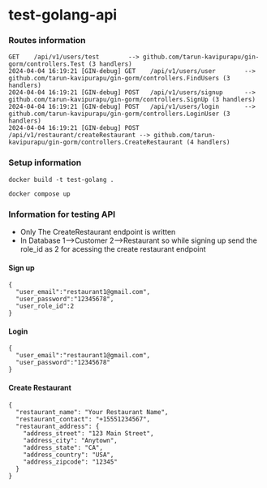 # test-golang-api

### Routes information
```
GET    /api/v1/users/test        --> github.com/tarun-kavipurapu/gin-gorm/controllers.Test (3 handlers)
2024-04-04 16:19:21 [GIN-debug] GET    /api/v1/users/user        --> github.com/tarun-kavipurapu/gin-gorm/controllers.FindUsers (3 handlers)
2024-04-04 16:19:21 [GIN-debug] POST   /api/v1/users/signup      --> github.com/tarun-kavipurapu/gin-gorm/controllers.SignUp (3 handlers)
2024-04-04 16:19:21 [GIN-debug] POST   /api/v1/users/login       --> github.com/tarun-kavipurapu/gin-gorm/controllers.LoginUser (3 handlers)
2024-04-04 16:19:21 [GIN-debug] POST   /api/v1/restaurant/createRestaurant --> github.com/tarun-kavipurapu/gin-gorm/controllers.CreateRestaurant (4 handlers)
```

### Setup information 
```
docker build -t test-golang .
```

```
docker compose up
```
### Information for testing API
- Only The CreateRestaurant endpoint is written
- In Database 1-->Customer 2-->Restaurant so while signing up send the role_id as 2 for acessing the create restaurant endpoint
#### Sign up
```
{
  "user_email":"restaurant1@gmail.com",
  "user_password":"12345678",
  "user_role_id":2
}
```
#### Login
```
{
  "user_email":"restaurant1@gmail.com",
  "user_password":"12345678"
}
```
#### Create Restaurant
```
{
  "restaurant_name": "Your Restaurant Name",
  "restaurant_contact": "+15551234567",
  "restaurant_address": {
    "address_street": "123 Main Street",
    "address_city": "Anytown",
    "address_state": "CA",
    "address_country": "USA",
    "address_zipcode": "12345"
  }
}
```